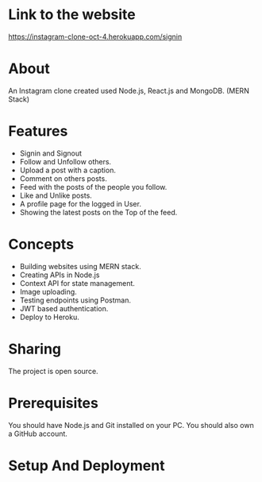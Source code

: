 # Link to the website
https://instagram-clone-oct-4.herokuapp.com/signin

# About
An Instagram clone created used Node.js, React.js and MongoDB. (MERN Stack)

# Features
* Signin and Signout
* Follow and Unfollow others.
* Upload a post with a caption.
* Comment on others posts.
* Feed with the posts of the people you follow.
* Like and Unlike posts.
* A profile page for the logged in User.
* Showing the latest posts on the Top of the feed.

# Concepts
* Building websites using MERN stack.
* Creating APIs in Node.js
* Context API for state management.
* Image uploading.
* Testing endpoints using Postman.
* JWT based authentication.
* Deploy to Heroku.

# Sharing
The project is open source.

# Prerequisites
You should have Node.js and Git installed on your PC. You should also own a GitHub account.

# Setup And Deployment
